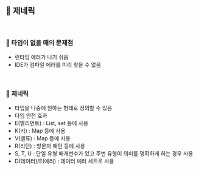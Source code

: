 ## 📖 제네릭
<br>

### 📄 타입이 없을 때의 문제점

- 런타임 에러가 나기 쉬움
- IDE가 컴파일 에러를 미리 찾을 수 없음
<br>

### 📄 제네릭 
- 타입을 나중에 원하는 형태로 정의할 수 있음
- 타입 안전 효과
- E(엘리먼트) : List, set 등에 사용
- K(키) : Map 등에  사용
- V(벨류) : Map 등에  사용
- R(리턴) : 방문자 패턴 등에 사용
- S, T, U : 단일 유형 매개변수가 있고 주변 유형이 의미를 명확하게 하는 경우 사용
- D(데이터)/E(에러)  : 데이터 에러 세트로 사용
